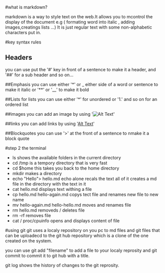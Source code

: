 #what is markdown?

markdown is a way to style text on the web.It allows you to mcontrol the display of the document e.g ( formating word into italic , adding images,creatings lists ...) It is just regular text with some non-alphabetic characters put in.

#key syntax rules
## Headers 
you can use put the '#' key in front of a sentence to make it a header, and '##' for a sub header and so on...

##Emphasis 
you can use either '*' or _ either side of a word or sentence to make it italic 
or 
'**' or '__' to make it bold 

##Lists
for lists you can use either '*' for unordered or '1.' and so on for an ordered list 

##images 
you can add an image by using '![Alt Text](url)' 

##links 
you can add links by using '[Alt Text](url)' 

##Blockquotes 
you can use '>' at the front of a sentence to nmake it a block quote


#step 2 the terminal 
* ls shows the available folders in the current directory 
* cd /tmp is a tempory directory that is very fast 
* cd $home this takes you back to the home directory 
* mkdir makes a directory 
* echo "Hello"> hello.md echo alone recals the text all of it creates a md file in the directory with the text in it
* cat hello.md displays text withing a file 
* cp hello.md hello-again.md copys tect file and renames new file to new name 
* mv hello-again.md hello-hello.md moves and renames file
* rm hello.md removeds / deletes file
* rm -rf removes file 
* cat / proc/cpuinfo opens and displays content of file


 #using git
git uses a localy repository on you pc to md files and git files that can be uploadecd to the git hub repository which is a clone of the one created on the system. 

you can use git add "filename" to add a file to your localy reprosity and git commit to commit it to git hub with a title.

git log shows the history of changes to the git reprosity.

